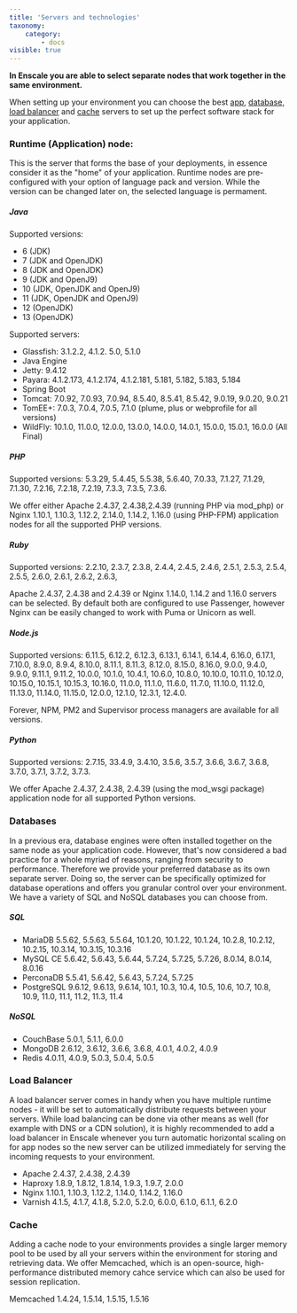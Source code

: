 ```yaml
---
title: 'Servers and technologies'
taxonomy:
    category:
        - docs
visible: true
---
```


**In Enscale you are able to select separate nodes that work together in the same environment.**

When setting up your environment you can choose the best [app](/getting-started/servers-and-technologies#runtime-application-node), [database](/getting-started/servers-and-technologies#databases), [load balancer](/getting-started/servers-and-technologies#load-balancer) and [cache](/getting-started/servers-and-technologies#cache) servers to set up the perfect software stack for your application.

### Runtime (Application) node:

This is the server that forms the base of your deployments, in essence consider it as the "home" of your application. Runtime nodes are pre-configured with your option of language pack and version. While the version can be changed later on, the selected language is permament.

##### Java
Supported versions: 
* 6 (JDK) 
* 7 (JDK and OpenJDK)
* 8 (JDK and OpenJDK)
* 9 (JDK and OpenJ9)
* 10 (JDK, OpenJDK and OpenJ9)
* 11 (JDK, OpenJDK and OpenJ9) 
* 12 (OpenJDK)
* 13 (OpenJDK)

Supported servers: 
* Glassfish: 3.1.2.2, 4.1.2. 5.0, 5.1.0
* Java Engine
* Jetty: 9.4.12
* Payara: 4.1.2.173, 4.1.2.174, 4.1.2.181, 5.181, 5.182, 5.183, 5.184
* Spring Boot
* Tomcat: 7.0.92, 7.0.93, 7.0.94, 8.5.40, 8.5.41, 8.5.42, 9.0.19, 9.0.20, 9.0.21
* TomEE+: 7.0.3, 7.0.4, 7.0.5, 7.1.0 (plume, plus or webprofile for all versions)
* WildFly: 10.1.0, 11.0.0, 12.0.0, 13.0.0, 14.0.0, 14.0.1, 15.0.0, 15.0.1, 16.0.0 (All Final)


##### PHP
Supported versions: 5.3.29, 5.4.45, 5.5.38, 5.6.40, 7.0.33, 7.1.27, 7.1.29, 7.1.30, 7.2.16, 7.2.18, 7.2.19, 7.3.3, 7.3.5, 7.3.6.

We offer either Apache 2.4.37, 2.4.38,2.4.39 (running PHP via mod_php) or Nginx 1.10.1, 1.10.3, 1.12.2, 2.14.0, 1.14.2, 1.16.0 (using PHP-FPM) application nodes for all the supported PHP versions.


##### Ruby
Supported versions: 2.2.10, 2.3.7, 2.3.8, 2.4.4, 2.4.5, 2.4.6, 2.5.1, 2.5.3, 2.5.4, 2.5.5, 2.6.0, 2.6.1, 2.6.2, 2.6.3, 

Apache 2.4.37, 2.4.38 and 2.4.39 or Nginx 1.14.0, 1.14.2 and 1.16.0 servers can be selected. By default both are configured to use Passenger, however Nginx can be easily changed to work with Puma or Unicorn as well.


##### Node.js
Supported versions: 6.11.5, 6.12.2, 6.12.3, 6.13.1, 6.14.1, 6.14.4, 6.16.0, 6.17.1, 7.10.0, 8.9.0, 8.9.4, 8.10.0, 8.11.1, 8.11.3, 8.12.0, 8.15.0, 8.16.0, 9.0.0, 9.4.0, 9.9.0, 9.11.1, 9.11.2, 10.0.0, 10.1.0, 10.4.1, 10.6.0, 10.8.0, 10.10.0, 10.11.0, 10.12.0, 10.15.0, 10.15.1, 10.15.3, 10.16.0, 11.0.0, 11.1.0, 11.6.0, 11.7.0, 11.10.0, 11.12.0, 11.13.0, 11.14.0, 11.15.0, 12.0.0, 12.1.0, 12.3.1, 12.4.0.

Forever, NPM, PM2 and Supervisor process managers are available for all versions.

##### Python
Supported versions: 2.7.15, 33.4.9, 3.4.10, 3.5.6, 3.5.7, 3.6.6, 3.6.7, 3.6.8, 3.7.0, 3.7.1, 3.7.2, 3.7.3.

We offer Apache 2.4.37, 2.4.38, 2.4.39 (using the mod_wsgi package) application node for all supported Python versions.

### Databases

In a previous era, database engines were often installed together on the same node as your application code. However, that's now considered a bad practice for a whole myriad of reasons, ranging from security to performance. Therefore we provide your preferred database as its own separate server. Doing so, the server can be specifically optimized for database operations and offers you granular control over your environment. We have a variety of SQL and NoSQL databases you can choose from.

##### SQL
* MariaDB 5.5.62, 5.5.63, 5.5.64, 10.1.20, 10.1.22, 10.1.24, 10.2.8, 10.2.12, 10.2.15, 10.3.14, 10.3.15, 10.3.16 
* MySQL CE 5.6.42, 5.6.43, 5.6.44, 5.7.24, 5.7.25, 5.7.26, 8.0.14, 8.0.14, 8.0.16
* PerconaDB 5.5.41, 5.6.42, 5.6.43, 5.7.24, 5.7.25
* PostgreSQL 9.6.12, 9.6.13, 9.6.14, 10.1, 10.3, 10.4, 10.5, 10.6, 10.7, 10.8, 10.9, 11.0, 11.1, 11.2, 11.3, 11.4

##### NoSQL 
* CouchBase 5.0.1, 5.1.1, 6.0.0 
* MongoDB 2.6.12, 3.6.12, 3.6.6, 3.6.8, 4.0.1, 4.0.2, 4.0.9
* Redis 4.0.11, 4.0.9, 5.0.3, 5.0.4, 5.0.5

###  Load Balancer

A load balancer server comes in handy when you have multiple runtime nodes - it will be set to automatically distribute requests between your servers. While load balancing can be done via other means as well (for example with DNS or a CDN solution), it is highly recommended to add a load balancer in Enscale whenever you turn automatic horizontal scaling on for app nodes so the new server can be utilized immediately for serving the incoming requests to your environment.

* Apache 2.4.37, 2.4.38, 2.4.39
* Haproxy 1.8.9, 1.8.12, 1.8.14, 1.9.3, 1.9.7, 2.0.0
* Nginx 1.10.1, 1.10.3, 1.12.2, 1.14.0, 1.14.2, 1.16.0
* Varnish 4.1.5, 4.1.7, 4.1.8, 5.2.0, 5.2.0, 6.0.0, 6.1.0, 6.1.1, 6.2.0

###  Cache

Adding a cache node to your environments provides a single larger memory pool to be used by all your servers within the environment for storing and retrieving data. We offer Memcached, which is an open-source, high-performance distributed memory cahce service which can also be used for session replication.

Memcached 1.4.24, 1.5.14, 1.5.15, 1.5.16

